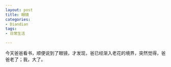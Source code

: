 ```yaml
---
layout: post
title: 眼镜
categories:
- Diandian
tags:
- 日常生活

---
```

今天爸爸看书，顺便说到了眼镜，才发现，爸已经渐入老花的境界，突然觉得，爸爸老了；我，大了。